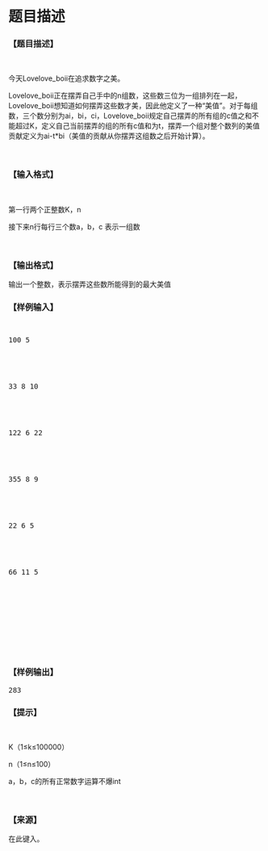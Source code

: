 # 题目描述


<h3>
【题目描述】
</h3>
<p>
<br/>
</p>
<p>
今天Lovelove_boii在追求数字之美。
</p>
<p>
Lovelove_boii正在摆弄自己手中的n组数，这些数三位为一组排列在一起，Lovelove_boii想知道如何摆弄这些数才美，因此他定义了一种“美值”。对于每组数，三个数分别为ai，bi，ci，Lovelove_boii规定自己摆弄的所有组的c值之和不能超过K，定义自己当前摆弄的组的所有c值和为t，摆弄一个组对整个数列的美值贡献定义为ai-t*bi（美值的贡献从你摆弄这组数之后开始计算）。
</p>
<p>
<br/>
</p>
<h3>
【输入格式】
</h3>
<p>
<br/>
</p>
<p>
第一行两个正整数K，n
</p>
<p>
接下来n行每行三个数a，b，c 表示一组数
</p>
<p>
<br/>
</p>
<h3>
【输出格式】
</h3>
<p>
输出一个整数，表示摆弄这些数所能得到的最大美值
</p>
<h3>
【样例输入】
</h3>
<pre><p>
100 5
</p>

<p>
33 8 10
</p>

<p>
122 6 22
</p>

<p>
355 8 9
</p>

<p>
22 6 5
</p>

<p>
66 11 5
</p>

<p>
<br/>

</p>
</pre>
<h3>
【样例输出】
</h3>
<pre>283</pre>
<h3>
【提示】
</h3>
<p>
<br/>
</p>
<p>
K（1≤k≤100000）
</p>
<p>
n（1≤n≤100）
</p>
<p>
a，b，c的所有正常数字运算不爆int
</p>
<p>
<br/>
</p>
<h3>
【来源】
</h3>
<p>
在此键入。
</p>
